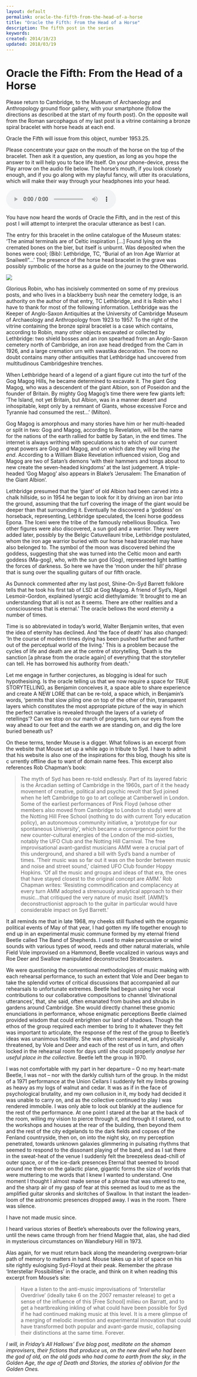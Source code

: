 ```yaml
---
layout: default
permalink: oracle-the-fifth-from-the-head-of-a-horse
title: "Oracle the Fifth: From the Head of a Horse"
description: The fifth post in the series
keywords:
created: 2014/10/23
updated: 2018/03/19
---
```


Oracle the Fifth: From the Head of a Horse
==========================================


Please return to Cambridge, to the Museum of Archaeology and Anthropology ground floor gallery, with your smartphone (follow 
the directions as described at the start of my fourth post). On the opposite wall from the Roman sarcophagus of my last 
post is a vitrine containing a bronze spiral bracelet with horse heads at each end.

Oracle the Fifth will issue from this object, number 1953.25.

Please concentrate your gaze on the mouth of the horse on the top of the bracelet. Then ask it a question, any question, 
as long as you hope the answer to it will help you to face life itself. On your phone-device, press the Play arrow on the 
audio file below. The horse’s mouth, if you look closely enough, and if you go along with my playful fancy, will utter 
its oraculations, which will make their way through your headphones into your head.

<audio controls="controls">
    <source type="audio/mpeg" src="/uploads/2017/07/Five.mp3" />
    <a href="/uploads/2017/07/Five.mp3">/uploads/2017/07/Five.mp3</a>
</audio>

You have now heard the words of Oracle the Fifth, and in the rest of this post I will attempt to interpret the oracular 
utterance as best I can.

The entry for this bracelet in the online catalogue of the Museum states: ‘The animal terminals are of Celtic inspiration 
\[…\] Found lying on the cremated bones on the bier, but itself is unburnt. Was deposited when the bones were cool; 
(Bib): Lethbridge, TC, “Burial of an Iron Age Warrior at Snailwell”…’ The presence of the horse head bracelet in the 
grave was possibly symbolic of the horse as a guide on the journey to the Otherworld.

[![](../uploads/2018/03/IMG_0556-1024x765.jpg)](/uploads/2018/03/IMG_0556.jpg)

Glorious Robin, who has incisively commented on some of my previous posts, and who lives in a blackberry bush near the 
cemetery lodge, is an authority on the author of that entry, TC Lethbridge, and it is Robin who I have to thank for most 
of the following information. Lethbridge was the Keeper of Anglo-Saxon Antiquities at the University of Cambridge Museum 
of Archaeology and Anthropology from 1923 to 1957. To the right of the vitrine containing the bronze spiral bracelet is 
a case which contains, according to Robin, many other objects excavated or collected by Lethbridge: two shield bosses 
and an iron spearhead from an Anglo-Saxon cemetery north of Cambridge, an iron axe head dredged from the Cam in 1926, 
and a large cremation urn with swastika decoration. The room no doubt contains many other antiquities that Lethbridge 
had uncovered from multitudinous Cambridgeshire trenches.

When Lethbridge heard of a legend of a giant figure cut into the turf of the Gog Magog Hills, he became determined to 
excavate it. The giant Gog Magog, who was a descendent of the giant Albion, son of Poseidon and the founder of Britain. 
By mighty Gog Magog’s time there were few giants left: ‘The Island, not yet Britain, but Albion, was in a manner desert 
and inhospitable, kept only by a remnant of Giants, whose excessive Force and Tyrannie had consumed the rest…’ (Milton).

Gog Magog is amorphous and many stories have him or her multi-headed or split in two: Gog and Magog, according to 
Revelation, will be the name for the nations of the earth rallied for battle by Satan, in the end times. The internet is 
always writhing with speculations as to which of our current great powers are Gog and Magog, and on which date they will 
bring _the end_. According to a William Blake Revelation influenced vision, Gog and Magog are two of Satan’s demons ‘with 
their hammers and tongs about to new create the seven-headed kingdoms’ at the last judgement. A triple-headed ‘Gog Magog’ 
also appears in Blake’s ‘Jerusalem: The Emanation of the Giant Albion’.

Lethbridge presumed that the ‘giant’ of old Albion had been carved into a chalk hillside, so in 1954 he began to look 
for it by driving an iron bar into the ground, assuming that the turf covering the image of the giant would be deeper than 
that surrounding it. Eventually he discovered a ‘goddess’ on horseback, representing, Lethbridge speculated, the Iceni 
horse goddess Epona. The Iceni were the tribe of the famously rebellious Boudica. Two other figures were also discovered, 
a sun god and a warrior. They were added later, possibly by the Belgic Catuvellauni tribe, Lethbridge postulated, whom 
the iron age warrior buried with our horse head bracelet may have also belonged to. The symbol of the moon was discovered 
behind the goddess, suggesting that she was turned into the Celtic moon and earth goddess (Ma-gog), who, with the sun 
god (Gog), represented light battling the forces of darkness. So here we have the ‘moon under the hill’ phrase that is 
sung over the squalling guitars of our fifth oracle.

As Dunnock commented after my last post, Shine-On-Syd Barrett folklore tells that he took his first tab of LSD at Gog 
Magog. A friend of Syd’s, Nigel Lesmoir-Gordon, explained lysergic acid diethylamide: ‘It brought to me an understanding 
that all is not as it seems. There are other realities and a consciousness that is eternal.’ The oracle bellows the word 
eternity a number of times.

Time is so abbreviated in today’s world, Walter Benjamin writes, that even the idea of eternity has declined. And ‘the 
face of death’ has also changed: ‘In the course of modern times dying has been pushed further and further out of the 
perceptual world of the living.’ This is a problem because the cycles of life and death are at the centre of storytelling, 
‘Death is the sanction \[a phrase from the oracle again\] of everything that the storyteller can tell. He has borrowed 
his authority from death.’

Let me engage in further conjectures, as blogging is ideal for such hypothesising. Is the oracle telling us that we now 
require a space for TRUE STORYTELLING, as Benjamin conceives it, a space able to share experience and create A NEW LORE 
that can be re-told, a space which, in Benjamin’s words, ‘permits that slow piling one on top of the other of thin, 
transparent layers which constitutes the most appropriate picture of the way in which the perfect narrative is revealed 
through the layers of a variety of retellings’? Can we stop on our march of progress, turn our eyes from the way ahead 
to our feet and the earth we are standing on, and dig the lore buried beneath us?

On these terms, tender Mouse is a digger. What follows is an excerpt from the website that Mouse set up a while ago in 
tribute to Syd. I have to admit that his website is also one of the inspirations for this blog, though his site is c
urrently offline due to want of domain name fees. This excerpt also references Rob Chapman’s book:

> The myth of Syd has been re-told endlessly. Part of its layered fabric is the Arcadian setting of Cambridge in the 1960s, 
part of it the heady movement of creative, political and psychic revolt that Syd joined when he left Cambridge to go to 
art college at Camberwell in London. Some of the earliest performances of Pink Floyd (whose other members also moved 
from Cambridge to London to study) were at the Notting Hill Free School (nothing to do with current Tory education policy), 
an autonomous community initiative, a ‘prototype for our spontaneous University’, which became a convergence point for 
the new counter-cultural energies of the London of the mid-sixties, notably the UFO Club and the Notting Hill Carnival. 
The free improvisational avant-gardist musicians AMM were a crucial part of this underground, and shared a bill with Syd’s 
band a number of times. ‘Their music was so far out it was on the border between music and noise and street sound,’ 
claimed UFO Club founder Hoppy Hopkins. ‘Of all the music and groups and ideas of that era, the ones that have stayed 
closest to the original concept are AMM.’ Rob Chapman writes: ‘Resisting commodification and complacency at every turn 
AMM adopted a strenuously analytical approach to their music…that critiqued the very nature of music itself. \[AMM\]’s 
deconstructionist approach to the guitar in particular would have considerable impact on Syd Barrett.’

It all reminds me that in late 1968, my cheeks still flushed with the orgasmic political events of May of that year, I 
had gotten my life together enough to end up in an experimental music commune formed by my eternal friend Beetle called 
The Band of Shepherds. I used to make percussive or wind sounds with various types of wood, reeds and other natural 
materials, while Field Vole improvised on a Hammond, Beetle vocalized in various ways and Roe Deer and Swallow manipulated 
deconstructed Stratocasters.

We were questioning the conventional methodologies of music making with each rehearsal performance, to such an extent that 
Vole and Deer began to take the splendid vortex of critical discussions that accompanied all our rehearsals to unfortunate 
extremes. Beetle had begun using her vocal contributions to our collaborative compositions to channel ‘divinational 
utterances’, that, she said, often emanated from bushes and shrubs in gardens around Cambridge. She would directly channel 
these gnomic enunciations in performance, whose enigmatic perceptions Beetle claimed provided wisdom that could enbrighten 
our land of shadows. Though the ethos of the group required each member to bring to it whatever they felt was important to 
articulate, the response of the rest of the group to Beetle’s ideas was unanimous hostility. She was often screamed at, 
and physically threatened, by Vole and Deer and each of the rest of us in turn, and often locked in the rehearsal room 
for days until she could properly _analyse her useful place in the collective_. Beetle left the group in 1970.

I was not comfortable with my part in her departure – O no my heart-mate Beetle, I was not – nor with the darkly cultish 
turn of the group. In the midst of a 1971 performance at the Union Cellars I suddenly felt my limbs growing as heavy as 
my logs of walnut and cedar. It was as if in the face of psychological brutality, and my own collusion in it, my body 
had decided it was unable to carry on, and as the collective continued to play I was rendered immobile. I was only able 
to look out blankly at the audience for the rest of the performance. At one point I stared at the bar at the back of the 
room, willing my vision to pierce through it, and through it I stared, out to the workshops and houses at the rear of the 
building, then beyond them and the rest of the city edgelands to the dark fields and copses of the Fenland countryside, 
then on, on into the night sky, on my perception penetrated, towards unknown galaxies glimmering in pulsating rhythms 
that seemed to respond to the dissonant playing of the band, and as I sat there in the sweat-heat of the venue I suddenly 
felt the breezeless dead-chill of outer space, or of the ice-dark presences Eternal that seemed to brood around me there 
on the galactic plane, gigantic forms the size of worlds that were muttering to me words that I knew I wanted to understand. 
One moment I thought I almost made sense of a phrase that was uttered to me, and the sharp air of my gasp of fear at this 
seemed as loud to me as the amplified guitar skronks and skritches of Swallow. In that instant the leaden-loom of the 
astronomic presences dropped away. I was in the room. There was silence.

I have not made music since.

I heard various stories of Beetle’s whereabouts over the following years, until the news came through from her friend 
Magpie that, alas, she had died in mysterious circumstances on Wandlebury Hill in 1973.

Alas again, for we must return back along the meandering overgrown-briar path of memory to matters in hand. Mouse takes 
up a lot of space on his site rightly eulogising Syd-Floyd at their peak. Remember the phrase ‘Interstellar Possibilities’ 
in the oracle, and think on it when reading this excerpt from Mouse’s site:

> Have a listen to the anti-music improvisations of ‘Interstellar Overdrive’ (ideally take 6 on the 2007 remaster release) 
to get a sense of the influence of this \[Free School\] milieu on Barratt, and to get a heartbreaking inkling of what 
could have been possible for Syd if he had continued making music at this level. It is a mere glimpse of a merging of 
melodic invention and experimental innovation that could have transformed both popular and avant-garde music, collapsing 
their distinctions at the same time. Forever.

_I will, in Friday’s All Hallows’ Eve blog post, meditate on the shaman improvisers, their fictions that produce us, on 
the new devil who had been the god of old, on the old gods who had come to earth from the sky, in the Golden Age, the 
age of Death and Stories, the stories of oblivion for the Golden Ones._